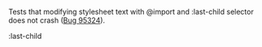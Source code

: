 Tests that modifying stylesheet text with @import and :last-child selector does not crash ([Bug 95324](https://bugs.webkit.org/show_bug.cgi?id=95324)).

:last-child
